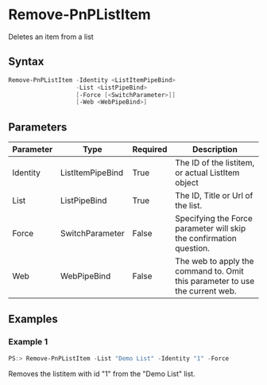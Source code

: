 # Remove-PnPListItem
Deletes an item from a list
## Syntax
```powershell
Remove-PnPListItem -Identity <ListItemPipeBind>
                   -List <ListPipeBind>
                   [-Force [<SwitchParameter>]]
                   [-Web <WebPipeBind>]
```


## Parameters
Parameter|Type|Required|Description
---------|----|--------|-----------
|Identity|ListItemPipeBind|True|The ID of the listitem, or actual ListItem object|
|List|ListPipeBind|True|The ID, Title or Url of the list.|
|Force|SwitchParameter|False|Specifying the Force parameter will skip the confirmation question.|
|Web|WebPipeBind|False|The web to apply the command to. Omit this parameter to use the current web.|
## Examples

### Example 1
```powershell
PS:> Remove-PnPListItem -List "Demo List" -Identity "1" -Force
```
Removes the listitem with id "1" from the "Demo List" list.
